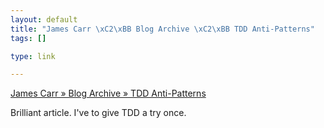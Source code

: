 ```yaml
--- 
layout: default
title: "James Carr \xC2\xBB Blog Archive \xC2\xBB TDD Anti-Patterns"
tags: []

type: link

---
```

<a href="http://blog.james-carr.org/?p=44">James Carr » Blog Archive » TDD Anti-Patterns</a>

Brilliant article. I've to give TDD a try once.
